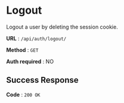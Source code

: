 # Logout

Logout a user by deleting the session cookie.

**URL** : `/api/auth/logout/`

**Method** : `GET`

**Auth required** : NO

## Success Response

**Code** : `200 OK`


